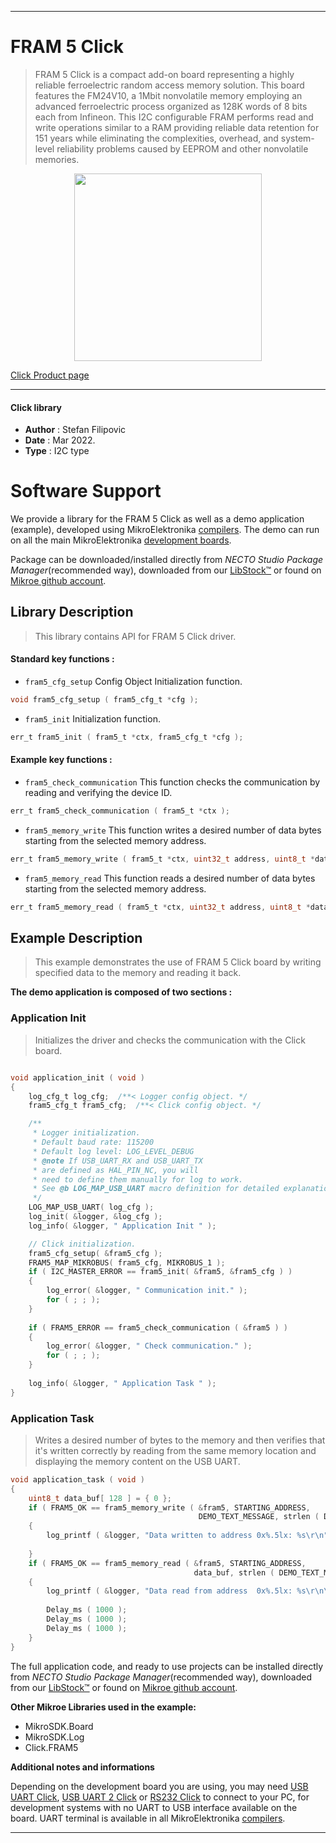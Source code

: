 
---
# FRAM 5 Click

> FRAM 5 Click is a compact add-on board representing a highly reliable ferroelectric random access memory solution. This board features the FM24V10, a 1Mbit nonvolatile memory employing an advanced ferroelectric process organized as 128K words of 8 bits each from Infineon. This I2C configurable FRAM performs read and write operations similar to a RAM providing reliable data retention for 151 years while eliminating the complexities, overhead, and system-level reliability problems caused by EEPROM and other nonvolatile memories.

<p align="center">
  <img src="https://download.mikroe.com/images/click_for_ide/fram5_click.png" height=300px>
</p>

[Click Product page](https://www.mikroe.com/fram-5-click)

---


#### Click library

- **Author**        : Stefan Filipovic
- **Date**          : Mar 2022.
- **Type**          : I2C type


# Software Support

We provide a library for the FRAM 5 Click
as well as a demo application (example), developed using MikroElektronika
[compilers](https://www.mikroe.com/necto-studio).
The demo can run on all the main MikroElektronika [development boards](https://www.mikroe.com/development-boards).

Package can be downloaded/installed directly from *NECTO Studio Package Manager*(recommended way), downloaded from our [LibStock&trade;](https://libstock.mikroe.com) or found on [Mikroe github account](https://github.com/MikroElektronika/mikrosdk_click_v2/tree/master/clicks).

## Library Description

> This library contains API for FRAM 5 Click driver.

#### Standard key functions :

- `fram5_cfg_setup` Config Object Initialization function.
```c
void fram5_cfg_setup ( fram5_cfg_t *cfg );
```

- `fram5_init` Initialization function.
```c
err_t fram5_init ( fram5_t *ctx, fram5_cfg_t *cfg );
```

#### Example key functions :

- `fram5_check_communication` This function checks the communication by reading and verifying the device ID.
```c
err_t fram5_check_communication ( fram5_t *ctx );
```

- `fram5_memory_write` This function writes a desired number of data bytes starting from the selected memory address.
```c
err_t fram5_memory_write ( fram5_t *ctx, uint32_t address, uint8_t *data_in, uint8_t len );
```

- `fram5_memory_read` This function reads a desired number of data bytes starting from the selected memory address.
```c
err_t fram5_memory_read ( fram5_t *ctx, uint32_t address, uint8_t *data_out, uint8_t len );
```

## Example Description

> This example demonstrates the use of FRAM 5 Click board by writing specified data to the memory and reading it back.

**The demo application is composed of two sections :**

### Application Init

> Initializes the driver and checks the communication with the Click board.

```c

void application_init ( void )
{
    log_cfg_t log_cfg;  /**< Logger config object. */
    fram5_cfg_t fram5_cfg;  /**< Click config object. */

    /** 
     * Logger initialization.
     * Default baud rate: 115200
     * Default log level: LOG_LEVEL_DEBUG
     * @note If USB_UART_RX and USB_UART_TX 
     * are defined as HAL_PIN_NC, you will 
     * need to define them manually for log to work. 
     * See @b LOG_MAP_USB_UART macro definition for detailed explanation.
     */
    LOG_MAP_USB_UART( log_cfg );
    log_init( &logger, &log_cfg );
    log_info( &logger, " Application Init " );

    // Click initialization.
    fram5_cfg_setup( &fram5_cfg );
    FRAM5_MAP_MIKROBUS( fram5_cfg, MIKROBUS_1 );
    if ( I2C_MASTER_ERROR == fram5_init( &fram5, &fram5_cfg ) ) 
    {
        log_error( &logger, " Communication init." );
        for ( ; ; );
    }
    
    if ( FRAM5_ERROR == fram5_check_communication ( &fram5 ) )
    {
        log_error( &logger, " Check communication." );
        for ( ; ; );
    }
    
    log_info( &logger, " Application Task " );
}

```

### Application Task

> Writes a desired number of bytes to the memory and then verifies that it's written correctly
by reading from the same memory location and displaying the memory content on the USB UART.

```c
void application_task ( void )
{
    uint8_t data_buf[ 128 ] = { 0 };
    if ( FRAM5_OK == fram5_memory_write ( &fram5, STARTING_ADDRESS, 
                                          DEMO_TEXT_MESSAGE, strlen ( DEMO_TEXT_MESSAGE ) ) )
    {
        log_printf ( &logger, "Data written to address 0x%.5lx: %s\r\n", ( uint32_t ) STARTING_ADDRESS, 
                                                                           ( char * ) DEMO_TEXT_MESSAGE );
    }
    if ( FRAM5_OK == fram5_memory_read ( &fram5, STARTING_ADDRESS, 
                                         data_buf, strlen ( DEMO_TEXT_MESSAGE ) ) )
    {
        log_printf ( &logger, "Data read from address  0x%.5lx: %s\r\n\n", ( uint32_t ) STARTING_ADDRESS, 
                                                                                        data_buf );
        Delay_ms ( 1000 );
        Delay_ms ( 1000 );
        Delay_ms ( 1000 );
    }
}
```

The full application code, and ready to use projects can be installed directly from *NECTO Studio Package Manager*(recommended way), downloaded from our [LibStock&trade;](https://libstock.mikroe.com) or found on [Mikroe github account](https://github.com/MikroElektronika/mikrosdk_click_v2/tree/master/clicks).

**Other Mikroe Libraries used in the example:**

- MikroSDK.Board
- MikroSDK.Log
- Click.FRAM5

**Additional notes and informations**

Depending on the development board you are using, you may need
[USB UART Click](https://www.mikroe.com/usb-uart-click),
[USB UART 2 Click](https://www.mikroe.com/usb-uart-2-click) or
[RS232 Click](https://www.mikroe.com/rs232-click) to connect to your PC, for
development systems with no UART to USB interface available on the board. UART
terminal is available in all MikroElektronika
[compilers](https://shop.mikroe.com/compilers).

---
